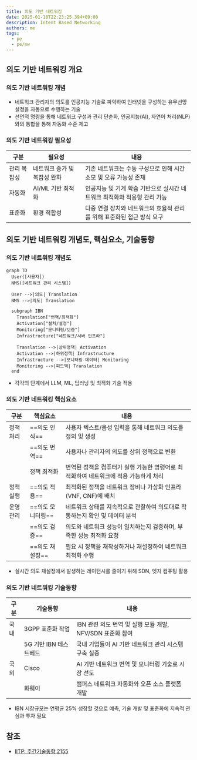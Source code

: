 ```yaml
---
title: 의도 기반 네트워킹
date: 2025-01-18T22:23:25.394+09:00
description: Intent Based Networking
authors: me
tags:
  - pe
  - pe/nw
---
```


## 의도 기반 네트워킹 개요

### 의도 기반 네트워킹 개념

- 네트워크 관리자의 의도를 인공지능 기술로 파악하여 인터넷을 구성하는 유무선망 설정을 자동으로 수행하는 기술
- 선언적 명령을 통해 네트워크 구성과 관리 단순화, 인공지능(AI), 자연어 처리(NLP)와의 통합을 통해 자동화 수준 제고

### 의도 기반 네트워킹 필요성

| 구분 | 필요성 | 내용 |
| --- | --- | --- |
| 관리 복잡성 | 네트워크 증가 및 복잡성 완화 | 기존 네트워크는 수동 구성으로 인해 시간 소모 및 오류 가능성 존재 |
| 자동화 | AI/ML 기반 최적화 | 인공지능 및 기계 학습 기반으로 실시간 네트워크 최적화와 적응형 관리 가능 |
| 표준화 | 환경 적합성 | 다중 연결 장치와 네트워크의 효율적 관리를 위해 표준화된 접근 방식 요구 |

## 의도 기반 네트워킹 개념도, 핵심요소, 기술동향

### 의도 기반 네트워킹 개념도

```mermaid
graph TD
  User([사용자])
  NMS([네트워크 관리 시스템])

  User -->|의도| Translation
  NMS -->|의도| Translation

  subgraph IBN
    Translation["번역/최적화"]
    Activation["설치/설정"]
    Monitoring["모니터링/보증"]
    Infrastructure["네트워크/서버 인프라"]

    Translation -->|상위정책| Activation
    Activation -->|하위정책| Infrastructure
    Infrastructure -->|모니터링 데이터| Monitoring
    Monitoring -->|피드백| Translation
  end
```

- 각각의 단계에서 LLM, ML, 딥러닝 및 최적화 기술 적용

### 의도 기반 네트워킹 핵심요소

| 구분 | 핵심요소 | 내용 |
| --- | --- | --- |
| 정책 처리 | ==의도 인식== | 사용자 텍스트/음성 입력을 통해 네트워크 의도를 정의 및 생성 |
| | ==의도 번역== | 사용자나 관리자의 의도를 상위 정책으로 변환 |
| | 정책 최적화 | 번역된 정책을 컴퓨터가 실행 가능한 명령어로 최적화하여 네트워크에 적용 가능하게 처리 |
| 정책 실행 | ==의도 적용== | 최적화된 정책을 네트워크 장비나 가상화 인프라(VNF, CNF)에 배치 |
| 운영 관리 | ==의도 모니터링== | 네트워크 상태를 지속적으로 관찰하여 의도대로 작동하는지 확인 및 데이터 분석 |
| | ==의도 검증== | 의도와 네트워크 성능이 일치하는지 검증하며, 부족한 성능 최적화 요청 |
| | ==의도 재설정== | 필요 시 정책을 재작성하거나 재설정하여 네트워크 최적화 수행 |

- 실시간 의도 재설정에서 발생하는 레이턴시를 줄이기 위해 SDN, 엣지 컴퓨팅 활용

### 의도 기반 네트워킹 기술동향

| 구분 | 기술동향 | 내용 |
| --- | --- | --- |
| 국내 | 3GPP 표준화 작업 | IBN 관련 의도 번역 및 실행 모듈 개발, NFV/SDN 표준화 참여 |
| | 5G 기반 IBN 테스트베드 | 국내 기업들이 AI 기반 네트워크 관리 시스템 구축 실증 |
| 국외 | Cisco | AI 기반 네트워크 번역 및 모니터링 기술로 시장 선도 |
| | 화웨이 | 캠퍼스 네트워크 자동화와 오픈 소스 플랫폼 개발 |

- IBN 시장규모는 연평균 25% 성장할 것으로 예측, 기술 개발 및 표준화에 지속적 관심과 투자 필요

## 참조

- [IITP: 주간기술동향 2155](/periodicalViewA.it?searClassCode=B_ITA_01&masterCode=publication&identifier=1340)
